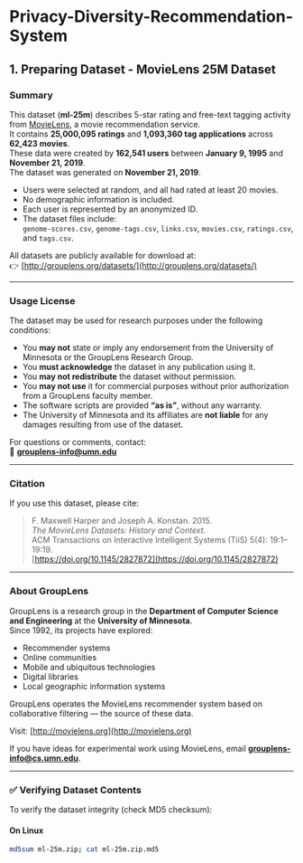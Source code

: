 # Privacy-Diversity-Recommendation-System

## 1. Preparing Dataset - MovieLens 25M Dataset

### Summary

This dataset (**ml-25m**) describes 5-star rating and free-text tagging activity from [MovieLens](https://movielens.org), a movie recommendation service.  
It contains **25,000,095 ratings** and **1,093,360 tag applications** across **62,423 movies**.  
These data were created by **162,541 users** between **January 9, 1995** and **November 21, 2019**.  
The dataset was generated on **November 21, 2019**.

- Users were selected at random, and all had rated at least 20 movies.
- No demographic information is included.
- Each user is represented by an anonymized ID.
- The dataset files include:  
  `genome-scores.csv`, `genome-tags.csv`, `links.csv`, `movies.csv`, `ratings.csv`, and `tags.csv`.

All datasets are publicly available for download at:  
👉 [http://grouplens.org/datasets/](http://grouplens.org/datasets/)

---

### Usage License

The dataset may be used for research purposes under the following conditions:

- You **may not** state or imply any endorsement from the University of Minnesota or the GroupLens Research Group.  
- You **must acknowledge** the dataset in any publication using it.  
- You **may not redistribute** the dataset without permission.  
- You **may not use** it for commercial purposes without prior authorization from a GroupLens faculty member.  
- The software scripts are provided **“as is”**, without any warranty.  
- The University of Minnesota and its affiliates are **not liable** for any damages resulting from use of the dataset.

For questions or comments, contact:  
📧 **grouplens-info@umn.edu**

---

### Citation

If you use this dataset, please cite:

> F. Maxwell Harper and Joseph A. Konstan. 2015.  
> *The MovieLens Datasets: History and Context.*  
> ACM Transactions on Interactive Intelligent Systems (TiiS) 5(4): 19:1–19:19.  
> [https://doi.org/10.1145/2827872](https://doi.org/10.1145/2827872)

---

### About GroupLens

GroupLens is a research group in the **Department of Computer Science and Engineering** at the **University of Minnesota**.  
Since 1992, its projects have explored:

- Recommender systems  
- Online communities  
- Mobile and ubiquitous technologies  
- Digital libraries  
- Local geographic information systems  

GroupLens operates the MovieLens recommender system based on collaborative filtering — the source of these data.

Visit: [http://movielens.org](http://movielens.org)

If you have ideas for experimental work using MovieLens, email **grouplens-info@cs.umn.edu**.

---

### ✅ Verifying Dataset Contents

To verify the dataset integrity (check MD5 checksum):

#### On Linux
```bash
md5sum ml-25m.zip; cat ml-25m.zip.md5

